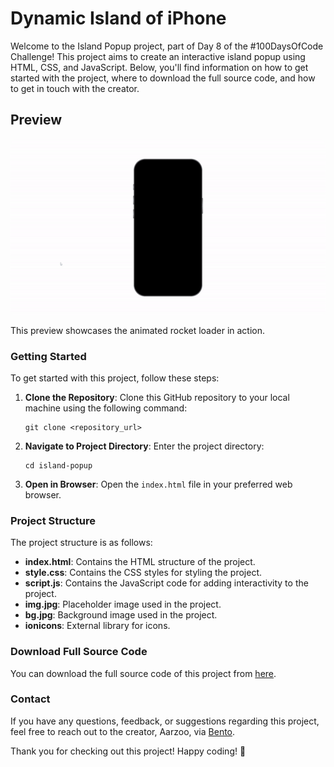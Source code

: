 # Dynamic Island of iPhone

Welcome to the Island Popup project, part of Day 8 of the #100DaysOfCode Challenge! This project aims to create an interactive island popup using HTML, CSS, and JavaScript. Below, you'll find information on how to get started with the project, where to download the full source code, and how to get in touch with the creator.

## Preview

<div style="display: flex; align-items: center; justify-content: center; width: 100%; border-radius: 0.6rem;">
    <img src="preview.gif" alt="preview GIF" width="100%" height="100%" style="overflow: none; border-radius: inherit;"/>
</div>

This preview showcases the animated rocket loader in action.

### Getting Started

To get started with this project, follow these steps:

1. **Clone the Repository**: Clone this GitHub repository to your local machine using the following command:

   ```
   git clone <repository_url>
   ```

2. **Navigate to Project Directory**: Enter the project directory:

   ```
   cd island-popup
   ```

3. **Open in Browser**: Open the `index.html` file in your preferred web browser.

### Project Structure

The project structure is as follows:

- **index.html**: Contains the HTML structure of the project.
- **style.css**: Contains the CSS styles for styling the project.
- **script.js**: Contains the JavaScript code for adding interactivity to the project.
- **img.jpg**: Placeholder image used in the project.
- **bg.jpg**: Background image used in the project.
- **ionicons**: External library for icons.

### Download Full Source Code

You can download the full source code of this project from [here](https://t.me/CodeWithAarzoo).

### Contact

If you have any questions, feedback, or suggestions regarding this project, feel free to reach out to the creator, Aarzoo, via [Bento](https://bento.me/withaarzoo).

Thank you for checking out this project! Happy coding! 🚀
